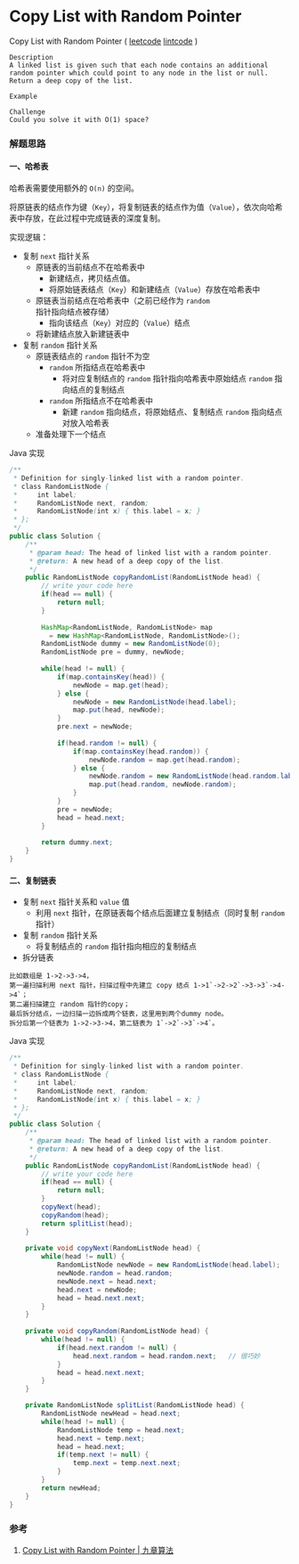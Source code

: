 # Copy List with Random Pointer

 Copy List with Random Pointer ( [leetcode]() [lintcode](http://www.lintcode.com/en/problem/copy-list-with-random-pointer/) )

```
Description
A linked list is given such that each node contains an additional random pointer which could point to any node in the list or null.
Return a deep copy of the list.

Example

Challenge 
Could you solve it with O(1) space?
```



### 解题思路

#### 一、哈希表

哈希表需要使用额外的 `O(n)` 的空间。

将原链表的结点作为键（`Key`），将复制链表的结点作为值（`Value`），依次向哈希表中存放，在此过程中完成链表的深度复制。

实现逻辑：

- 复制 `next` 指针关系
  - 原链表的当前结点不在哈希表中
    - 新建结点，拷贝结点值。
    - 将原始链表结点（`Key`）和新建结点（`Value`）存放在哈希表中
  - 原链表当前结点在哈希表中（之前已经作为 `random` 指针指向结点被存储）
    - 指向该结点（`Key`）对应的（`Value`）结点
  - 将新建结点放入新建链表中
- 复制 `random` 指针关系
  - 原链表结点的 `random` 指针不为空
    - `random` 所指结点在哈希表中
      - 将对应复制结点的 `random` 指针指向哈希表中原始结点 `random` 指向结点的复制结点
    - `random` 所指结点不在哈希表中
      - 新建 `random` 指向结点，将原始结点、复制结点 `random` 指向结点对放入哈希表
  - 准备处理下一个结点

Java 实现

```java
/**
 * Definition for singly-linked list with a random pointer.
 * class RandomListNode {
 *     int label;
 *     RandomListNode next, random;
 *     RandomListNode(int x) { this.label = x; }
 * };
 */
public class Solution {
    /**
     * @param head: The head of linked list with a random pointer.
     * @return: A new head of a deep copy of the list.
     */
    public RandomListNode copyRandomList(RandomListNode head) {
        // write your code here
        if(head == null) {
            return null;
        }
        
        HashMap<RandomListNode, RandomListNode> map 
          = new HashMap<RandomListNode, RandomListNode>();
        RandomListNode dummy = new RandomListNode(0);
        RandomListNode pre = dummy, newNode;
        
        while(head != null) {
            if(map.containsKey(head)) {
                newNode = map.get(head);
            } else {
                newNode = new RandomListNode(head.label);
                map.put(head, newNode);
            } 
            pre.next = newNode;
            
            if(head.random != null) {
                if(map.containsKey(head.random)) {
                    newNode.random = map.get(head.random);
                } else {
                    newNode.random = new RandomListNode(head.random.label);
                    map.put(head.random, newNode.random);
                }
            }
            pre = newNode;
            head = head.next;
        }
        
        return dummy.next;
    }
}
```



#### 二、复制链表

- 复制 `next` 指针关系和 `value` 值
  - 利用 `next` 指针，在原链表每个结点后面建立复制结点（同时复制 `random` 指针）
- 复制 `random` 指针关系
  - 将复制结点的 `random` 指针指向相应的复制结点
- 拆分链表

```
比如数组是 1->2->3->4， 
第一遍扫描利用 next 指针，扫描过程中先建立 copy 结点 1->1`->2->2`->3->3`->4->4`；
第二遍扫描建立 random 指针的copy；
最后拆分结点，一边扫描一边拆成两个链表，这里用到两个dummy node。
拆分后第一个链表为 1->2->3->4，第二链表为 1`->2`->3`->4`。
```



Java 实现

```java
/**
 * Definition for singly-linked list with a random pointer.
 * class RandomListNode {
 *     int label;
 *     RandomListNode next, random;
 *     RandomListNode(int x) { this.label = x; }
 * };
 */
public class Solution {
    /**
     * @param head: The head of linked list with a random pointer.
     * @return: A new head of a deep copy of the list.
     */
    public RandomListNode copyRandomList(RandomListNode head) {
        // write your code here
        if(head == null) {
            return null;
        }
        copyNext(head);
        copyRandom(head);
        return splitList(head);
    }
    
    private void copyNext(RandomListNode head) {
        while(head != null) {
            RandomListNode newNode = new RandomListNode(head.label);
            newNode.random = head.random;
            newNode.next = head.next;
            head.next = newNode;
            head = head.next.next;
        }
    }
    
    private void copyRandom(RandomListNode head) {
        while(head != null) {
            if(head.next.random != null) {
                head.next.random = head.random.next;   // 很巧妙
            }
            head = head.next.next;
        }
    }

    private RandomListNode splitList(RandomListNode head) {
        RandomListNode newHead = head.next;
        while(head != null) {
            RandomListNode temp = head.next;
            head.next = temp.next;
            head = head.next;
            if(temp.next != null) {
                temp.next = temp.next.next;
            }
        }
        return newHead;
    }
}
```





### 参考

1. [Copy List with Random Pointer | 九章算法](http://www.jiuzhang.com/solutions/copy-list-with-random-pointer/)
